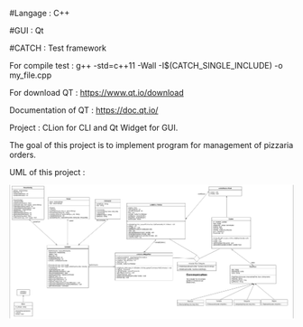 #Langage :
C++

#GUI :
Qt

#CATCH :
Test framework

For compile test :
g++ -std=c++11 -Wall -I$(CATCH_SINGLE_INCLUDE) -o my_file.cpp

For download QT : https://www.qt.io/download

Documentation of QT : https://doc.qt.io/

Project :
CLion for CLI and Qt Widget for GUI.

The goal of this project is to implement program for management of pizzaria orders.

UML of this project :

![Alt text](UML/UML_General.png?raw=true "Diagram Global")
